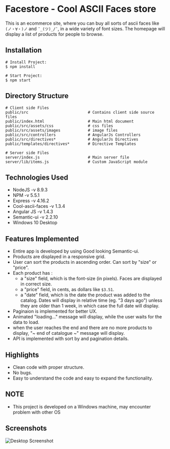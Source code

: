 Facestore - Cool ASCII Faces store
====

This is an ecommerce site, where you can buy all sorts of ascii faces like `(ノ・∀・)ノ` and `¯_(ツ)_/¯`, in a wide variety of font sizes. The homepage will display a list of products for people to browse.


## Installation

    # Install Project:
    $ npm install

    # Start Project:
    $ npm start


## Directory Structure

    # Client side Files
    public/src                          # Contains client side source files
    public/index.html                   # Main html document
    public/src/assets/css              	# css files
    public/src/assets/images           	# image files
    public/src/controllers           	# AngularJs Controllers
    public/src/directives*              # AngularJs Directives
    public/templates/directives*        # Directive Templates
  
    # Server side Files
    server/index.js                     # Main server file
    server/lib/items.js                 # Custom JavaScript module


Technologies Used
----

- NodeJS -v 8.9.3
- NPM -v 5.5.1
- Express -v 4.16.2
- Cool-ascii-faces -v 1.3.4
- Angular JS -v 1.4.3
- Semantic-ui -v 2.2.10
- Windows 10 Desktop

Features Implemented
----
- Entire app is developed by using Good looking Semantic-ui.
- Products are displayed in a responsive grid.
- User can sort the products in ascending order. Can sort by "size" or "price".
- Each product has :
  - a "size" field, which is the font-size (in pixels). Faces are displayed in correct size.
  - a "price" field, in cents, as dollars like `$3.51`.
  - a "date" field, which is the date the product was added to the catalog. Dates will display in relative time (eg. "3 days ago") unless they are older than 1 week, in which case the full date will display.
- Paginaion is implemented for better UX.
- Animated "loading..." message will display, while the user waits for the data to load.
- when the user reaches the end and there are no more products to display, "~ end of catalogue ~" message will display.
- API is implemented with sort by and pagination details.

Highlights
----

- Clean code with proper structure.
- No bugs.
- Easy to understand the code and easy to expand the functionality.


NOTE
----
- This project is developed on a Windows machine, may encounter problem with other OS

Screenshots
----
![Desktop Screenshot](public/assets/images/screens/desktop1.jpg "Desktop Screenshot")
